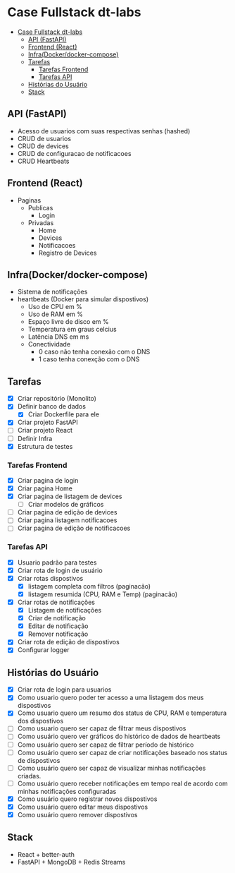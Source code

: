 # Case Fullstack dt-labs

<!--toc:start-->
- [Case Fullstack dt-labs](#case-fullstack-dt-labs)
  - [API (FastAPI)](#api-fastapi)
  - [Frontend (React)](#frontend-react)
  - [Infra(Docker/docker-compose)](#infradockerdocker-compose)
  - [Tarefas](#tarefas)
    - [Tarefas Frontend](#tarefas-frontend)
    - [Tarefas API](#tarefas-api)
  - [Histórias do Usuário](#histórias-do-usuário)
  - [Stack](#stack)
<!--toc:end-->

## API (FastAPI)

- Acesso de usuarios com suas respectivas senhas (hashed)
- CRUD de usuarios
- CRUD de devices
- CRUD de configuracao de notificacoes
- CRUD Heartbeats

## Frontend (React)
  
- Paginas
  - Publicas
    - Login
  - Privadas
    - Home
    - Devices
    - Notificacoes
    - Registro de Devices

## Infra(Docker/docker-compose)

- Sistema de notificações
- heartbeats (Docker para simular dispostivos)
  - Uso de CPU em %
  - Uso de RAM em %
  - Espaço livre de disco em %
  - Temperatura em graus celcius
  - Latência DNS em ms
  - Conectividade
    - 0 caso não tenha conexão com o DNS
    - 1 caso tenha conexção com o DNS

## Tarefas

- [x] Criar repositório (Monolito)
- [x] Definir banco de dados
  - [x] Criar Dockerfile para ele
- [x] Criar projeto FastAPI
- [ ] Criar projeto React
- [ ] Definir Infra
- [x] Estrutura de testes

### Tarefas Frontend

- [x] Criar pagina de login
- [x] Criar pagina Home
- [x] Criar pagina de listagem de devices
  - [ ] Criar modelos de gráficos
- [ ] Criar pagina de edição de devices
- [ ] Criar pagina listagem notificacoes
- [ ] Criar pagina de edição de notificacoes

### Tarefas API

- [x] Usuario padrão para testes
- [x] Criar rota de login de usuário
- [x] Criar rotas dispostivos
  - [x] listagem completa com filtros (paginacão)
  - [x] listagem resumida (CPU, RAM e Temp) (paginacão)
- [x] Criar rotas de notificações
  - [x] Listagem de notificações
  - [x] Criar de notificação
  - [x] Editar de notificação
  - [x] Remover notificação
- [x] Criar rota de edição de dispostivos
- [x] Configurar logger

## Histórias do Usuário

- [x] Criar rota de login para usuarios
- [x] Como usuario quero poder ter acesso a uma listagem dos meus
  dispostivos
- [x] Como usuario quero um resumo dos status de CPU, RAM e temperatura dos dispostivos
- [ ] Como usuario quero ser capaz de filtrar meus dispostivos
- [ ] Como usuário quero ver gráficos do histórico de dados de heartbeats
- [ ] Como usuário quero ser capaz de filtrar período de histórico
- [ ] Como usuário quero ser capaz de criar notificações baseado nos status de dispostivos
- [ ] Como usuário quero ser capaz de visualizar minhas notificações criadas.
- [ ] Como usuário quero receber notificações em tempo real
de acordo com minhas notificações configuradas
- [x] Como usuário quero registrar novos dispostivos
- [x] Como usuário quero editar meus dispostivos
- [x] Como usuário quero remover dispostivos

## Stack

- React + better-auth
- FastAPI + MongoDB + Redis Streams
